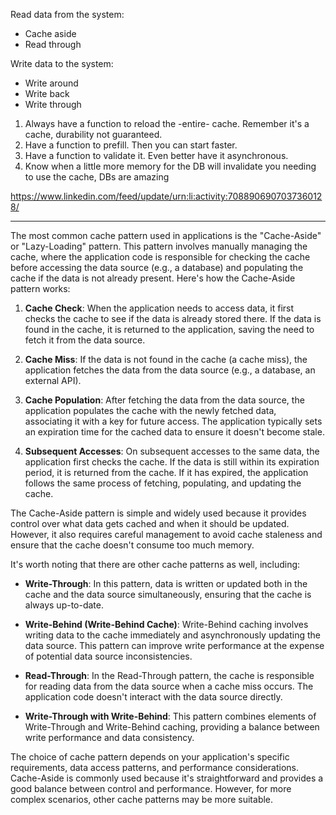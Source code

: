 
Read data from the system:
- Cache aside
- Read through

Write data to the system:
- Write around
- Write back
- Write through


1. Always have a function to reload the -entire- cache.
Remember it's a cache, durability not guaranteed.
2. Have a function to prefill. Then you can start faster.
3. Have a function to validate it. Even better have it asynchronous.
4. Know when a little more memory for the DB will invalidate you needing to use the cache, DBs are amazing


https://www.linkedin.com/feed/update/urn:li:activity:7088906907037360128/



---

The most common cache pattern used in applications is the "Cache-Aside" or "Lazy-Loading" pattern. This pattern involves manually managing the cache, where the application code is responsible for checking the cache before accessing the data source (e.g., a database) and populating the cache if the data is not already present. Here's how the Cache-Aside pattern works:

1. **Cache Check**:
   When the application needs to access data, it first checks the cache to see if the data is already stored there. If the data is found in the cache, it is returned to the application, saving the need to fetch it from the data source.

2. **Cache Miss**:
   If the data is not found in the cache (a cache miss), the application fetches the data from the data source (e.g., a database, an external API).

3. **Cache Population**:
   After fetching the data from the data source, the application populates the cache with the newly fetched data, associating it with a key for future access. The application typically sets an expiration time for the cached data to ensure it doesn't become stale.

4. **Subsequent Accesses**:
   On subsequent accesses to the same data, the application first checks the cache. If the data is still within its expiration period, it is returned from the cache. If it has expired, the application follows the same process of fetching, populating, and updating the cache.

The Cache-Aside pattern is simple and widely used because it provides control over what data gets cached and when it should be updated. However, it also requires careful management to avoid cache staleness and ensure that the cache doesn't consume too much memory.

It's worth noting that there are other cache patterns as well, including:

- **Write-Through**: In this pattern, data is written or updated both in the cache and the data source simultaneously, ensuring that the cache is always up-to-date.

- **Write-Behind (Write-Behind Cache)**: Write-Behind caching involves writing data to the cache immediately and asynchronously updating the data source. This pattern can improve write performance at the expense of potential data source inconsistencies.

- **Read-Through**: In the Read-Through pattern, the cache is responsible for reading data from the data source when a cache miss occurs. The application code doesn't interact with the data source directly.

- **Write-Through with Write-Behind**: This pattern combines elements of Write-Through and Write-Behind caching, providing a balance between write performance and data consistency.

The choice of cache pattern depends on your application's specific requirements, data access patterns, and performance considerations. Cache-Aside is commonly used because it's straightforward and provides a good balance between control and performance. However, for more complex scenarios, other cache patterns may be more suitable.
